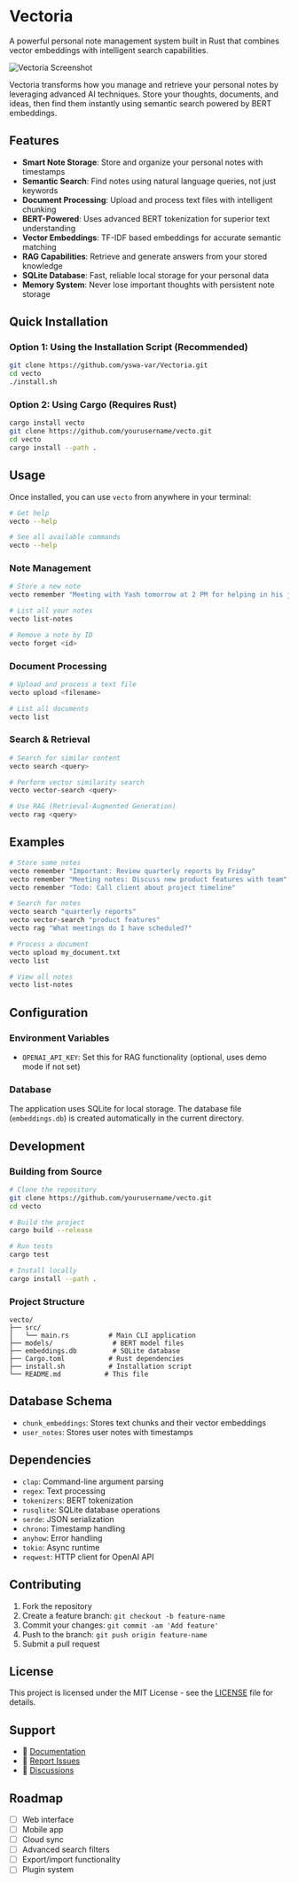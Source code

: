 # Vectoria

A powerful personal note management system built in Rust that combines vector embeddings with intelligent search capabilities.

![Vectoria Screenshot](Screenshot%202025-07-25%20at%209.08.40%20PM.png)

Vectoria transforms how you manage and retrieve your personal notes by leveraging advanced AI techniques. Store your thoughts, documents, and ideas, then find them instantly using semantic search powered by BERT embeddings.

## Features

- **Smart Note Storage**: Store and organize your personal notes with timestamps
- **Semantic Search**: Find notes using natural language queries, not just keywords
- **Document Processing**: Upload and process text files with intelligent chunking
- **BERT-Powered**: Uses advanced BERT tokenization for superior text understanding
- **Vector Embeddings**: TF-IDF based embeddings for accurate semantic matching
- **RAG Capabilities**: Retrieve and generate answers from your stored knowledge
- **SQLite Database**: Fast, reliable local storage for your personal data
- **Memory System**: Never lose important thoughts with persistent note storage

## Quick Installation

### Option 1: Using the Installation Script (Recommended)

```bash
git clone https://github.com/yswa-var/Vectoria.git
cd vecto
./install.sh
```

### Option 2: Using Cargo (Requires Rust)

```bash
cargo install vecto
git clone https://github.com/yourusername/vecto.git
cd vecto
cargo install --path .
```

## Usage

Once installed, you can use `vecto` from anywhere in your terminal:

```bash
# Get help
vecto --help

# See all available commands
vecto --help
```

### Note Management

```bash
# Store a new note
vecto remember "Meeting with Yash tomorrow at 2 PM for helping in his job search"

# List all your notes
vecto list-notes

# Remove a note by ID
vecto forget <id>
```

### Document Processing

```bash
# Upload and process a text file
vecto upload <filename>

# List all documents
vecto list
```

### Search & Retrieval

```bash
# Search for similar content
vecto search <query>

# Perform vector similarity search
vecto vector-search <query>

# Use RAG (Retrieval-Augmented Generation)
vecto rag <query>
```

## Examples

```bash
# Store some notes
vecto remember "Important: Review quarterly reports by Friday"
vecto remember "Meeting notes: Discuss new product features with team"
vecto remember "Todo: Call client about project timeline"

# Search for notes
vecto search "quarterly reports"
vecto vector-search "product features"
vecto rag "What meetings do I have scheduled?"

# Process a document
vecto upload my_document.txt
vecto list

# View all notes
vecto list-notes
```

## Configuration

### Environment Variables

- `OPENAI_API_KEY`: Set this for RAG functionality (optional, uses demo mode if not set)

### Database

The application uses SQLite for local storage. The database file (`embeddings.db`) is created automatically in the current directory.

## Development

### Building from Source

```bash
# Clone the repository
git clone https://github.com/yourusername/vecto.git
cd vecto

# Build the project
cargo build --release

# Run tests
cargo test

# Install locally
cargo install --path .
```

### Project Structure

```
vecto/
├── src/
│   └── main.rs          # Main CLI application
├── models/               # BERT model files
├── embeddings.db         # SQLite database
├── Cargo.toml           # Rust dependencies
├── install.sh           # Installation script
└── README.md           # This file
```

## Database Schema

- `chunk_embeddings`: Stores text chunks and their vector embeddings
- `user_notes`: Stores user notes with timestamps

## Dependencies

- `clap`: Command-line argument parsing
- `regex`: Text processing
- `tokenizers`: BERT tokenization
- `rusqlite`: SQLite database operations
- `serde`: JSON serialization
- `chrono`: Timestamp handling
- `anyhow`: Error handling
- `tokio`: Async runtime
- `reqwest`: HTTP client for OpenAI API

## Contributing

1. Fork the repository
2. Create a feature branch: `git checkout -b feature-name`
3. Commit your changes: `git commit -am 'Add feature'`
4. Push to the branch: `git push origin feature-name`
5. Submit a pull request

## License

This project is licensed under the MIT License - see the [LICENSE](LICENSE) file for details.

## Support

- 📖 [Documentation](https://github.com/yourusername/vecto/wiki)
- 🐛 [Report Issues](https://github.com/yourusername/vecto/issues)
- 💬 [Discussions](https://github.com/yourusername/vecto/discussions)

## Roadmap

- [ ] Web interface
- [ ] Mobile app
- [ ] Cloud sync
- [ ] Advanced search filters
- [ ] Export/import functionality
- [ ] Plugin system
